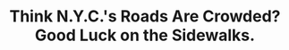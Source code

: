 ---
title: "Think N.Y.C.'s Roads Are Crowded? Good Luck on the Sidewalks."
venue: "The New York Times"
href: "https://www.nytimes.com/2024/07/29/nyregion/street-wars-crowded-sidewalks-times-square.html"
image: "../../assets/selected-work/relative_claustrophobia_by_census_tract.svg"
pubDatetime: 2024-07-29
featured: true
tags: ["media", "urban data science"]
order: 2
---
